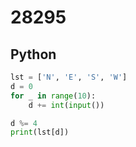 # 28295

## Python

```python
lst = ['N', 'E', 'S', 'W']
d = 0
for _ in range(10):
    d += int(input())

d %= 4
print(lst[d])

```

